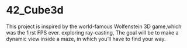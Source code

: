 # 42_Cube3d
This project is inspired by the world-famous Wolfenstein 3D game,which was the first FPS ever.
exploring ray-casting, The goal will be to make a dynamic view inside a maze, in which you’ll have to find your way.
